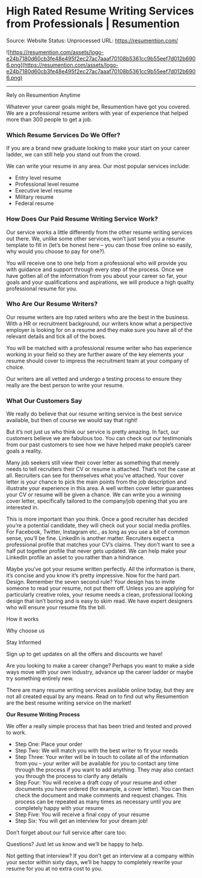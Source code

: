 # High Rated Resume Writing Services from Professionals | Resumention

Source: Website
Status: Unprocessed
URL: https://resumention.com/

![https://resumention.com/assets/logo-e24b7180d60cb3fe48e495f2ec27ac7aaaf70108b5361cc9b55eef7d012b6906.png](https://resumention.com/assets/logo-e24b7180d60cb3fe48e495f2ec27ac7aaaf70108b5361cc9b55eef7d012b6906.png)

---

Rely on Resumention Anytime

Whatever your career goals might be, Resumention have got you covered. We are a professional resume writers with year of experience that helped more than 300 people to get a job.

### Which Resume Services Do We Offer?

If you are a brand new graduate looking to make your start on your career ladder, we can still help you stand out from the crowd.

We can write your resume in any area. Our most popular services include:

- Entry level resume
- Professional level resume
- Executive level resume
- Military resume
- Federal resume

### How Does Our Paid Resume Writing Service Work?

Our service works a little differently from the other resume writing services out there. We, unlike some other services, won’t just send you a resume template to fill in (let’s be honest here – you can those free online so easily, why would you choose to pay for one?).

You will receive one to one help from a professional who will provide you with guidance and support through every step of the process. Once we have gotten all of the information from you about your career so far, your goals and your qualifications and aspirations, we will produce a high quality professional resume for you.

### Who Are Our Resume Writers?

Our resume writers are top rated writers who are the best in the business. With a HR or recruitment background, our writers know what a perspective employer is looking for on a resume and they make sure you have all of the relevant details and tick all of the boxes.

You will be matched with a professional resume writer who has experience working in your field so they are further aware of the key elements your resume should cover to impress the recruitment team at your company of choice.

Our writers are all vetted and undergo a testing process to ensure they really are the best person to write your resume.

### What Our Customers Say

We really do believe that our resume writing service is the best service available, but then of course we would say that right!

But it’s not just us who think our service is pretty amazing. In fact, our customers believe we are fabulous too. You can check out our testimonials from our past customers to see how we have helped make people’s career goals a reality.

Many job seekers still view their cover letter as something that merely needs to tell recruiters their CV or resume is attached. That’s not the case at all. Recruiters can see for themselves what you’ve attached. 
Your cover letter is your chance to pick the main points from the job description and illustrate your experience in this area. A well written cover letter guarantees your CV or resume will be given a chance. 
We can write you a winning cover letter, specifically tailored to the company/job opening that you are interested in.

This is more important than you think. Once a good recruiter has decided you’re a potential candidate, they will check out your social media profiles. For Facebook, Twitter, Instagram etc., as long as you use a bit of common sense, you’ll be fine. LinkedIn is another matter. Recruiters expect a professional profile that matches your CV’s claims. They don’t want to see a half put together profile that never gets updated. 
We can help make your LinkedIn profile an asset to you rather than a hindrance.

Maybe you’ve got your resume written perfectly. All the information is there, it’s concise and you know it’s pretty impressive. Now for the hard part. Design. 
Remember the seven second rule? Your design has to invite someone to read your resume, not put them off. Unless you are applying for particularly creative roles, your resume needs a clean, professional looking design that isn’t boring and is easy to skim read. 
We have expert designers who will ensure your resume fits the bill.

How it works

Why choose us

Stay Informed

Sign up to get updates on all the offers and discounts we have!

Are you looking to make a career change? Perhaps you want to make a side ways move with your own industry, advance up the career ladder or maybe try something entirely new.

There are many resume writing services available online today, but they are not all created equal by any means. Read on to find out why Resumention are the best resume writing service on the market!

**Our Resume Writing Process**

We offer a really simple process that has been tried and tested and proved to work.

- Step One: Place your order
- Step Two: We will match you with the best writer to fit your needs
- Step Three: Your writer will be in touch to collate all of the information from you – your writer will be available for you to contact any time through the process if you want to add anything. They may also contact you through the process to clarify any details
- Step Four: You will receive a draft copy of your resume and other documents you have ordered (for example, a cover letter). You can then check the document and make comments and request changes. This process can be repeated as many times as necessary until you are completely happy with your resume
- Step Five: You will receive a final copy of your resume
- Step Six: You will get an interview for your dream job!

Don’t forget about our full service after care too:

Questions? Just let us know and we’ll be happy to help.

Not getting that interview? If you don’t get an interview at a company within your sector within sixty days, we’ll be happy to completely rewrite your resume for you at no extra cost to you.